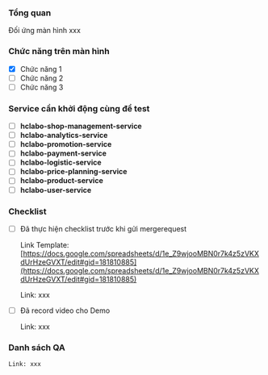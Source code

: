 ### Tổng quan

Đối ứng màn hình xxx

### Chức năng trên màn hình

- [x]  Chức năng 1
- [ ]  Chức năng 2
- [ ]  Chức năng 3

### Service cần khởi động cùng để test

- [ ]  ****hclabo-shop-management-service****
- [ ]  ****hclabo-analytics-service****
- [ ]  ****hclabo-promotion-service****
- [ ]  ****hclabo-payment-service****
- [ ]  ****hclabo-logistic-service****
- [ ]  ****hclabo-price-planning-service****
- [ ]  ****hclabo-product-service****
- [ ]  ****hclabo-user-service****

### Checklist

- [ ]  Đã thực hiện checklist trước khi gửi mergerequest
    
    Link Template: [https://docs.google.com/spreadsheets/d/1e_Z9wjooMBN0r7k4z5zVKXdUrHzeGVXT/edit#gid=181810885](https://docs.google.com/spreadsheets/d/1e_Z9wjooMBN0r7k4z5zVKXdUrHzeGVXT/edit#gid=181810885)
    
    Link: xxx
    
- [ ]  Đã record video cho Demo
    
    Link: xxx

### Danh sách QA

    Link: xxx

